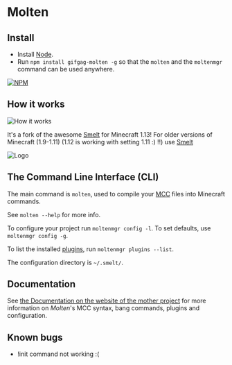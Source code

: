 Molten
==================

Install
-------
* Install [Node](https://nodejs.org).
* Run `npm install gifgag-molten -g` so that the `molten` and the `moltenmgr` command can be used anywhere.

[![NPM](https://nodei.co/npm/gifgag-molten.png?downloads=true)](https://nodei.co/npm/gifgag-molten/)

How it works
------------

![How it works](./Docs/smelt-demo.gif)

It's a fork of the awesome [Smelt](http://smelt.gnasp.com/) for Minecraft 1.13!
For older versions of Minecraft (1.9-1.11) (1.12 is working with setting 1.11 :) !!) use [Smelt](https://nodei.co/npm/smelt-cli/)

![Logo](./Docs/logo.png)


The Command Line Interface (CLI)
--------------------------------

The main command is `molten`, used to compile your [MCC](http://smelt.gnasp.com/syntax.html) files into Minecraft commands. 

See `molten --help` for more info.

To configure your project run `moltenmgr config -l`.
To set defaults, use `moltenmgr config -g`.

To list the installed [plugins](http://smelt.gnasp.com/plugins.html), run `moltenmgr plugins --list`.

The configuration directory is `~/.smelt/`.


Documentation
------------

See [the Documentation on the website of the mother project](http://smelt.gnasp.com/docs.html) for more information on *Molten*'s MCC syntax, bang commands, plugins and configuration.

Known bugs
----------

- !init command not working :(

